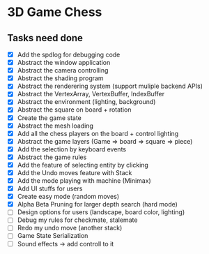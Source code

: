 # 3D Game Chess

## Tasks need done
- [x] Add the spdlog for debugging code
- [x] Abstract the window application
- [x] Abstract the camera controlling
- [x] Abstract the shading program
- [x] Abstract the renderering system (support muliple backend APIs)
- [x] Abstract the VertexArray, VertexBuffer, IndexBuffer 
- [x] Abstract the environment (lighting, background)
- [x] Abstract the square on board + rotation
- [x] Create the game state
- [x] Abstract the mesh loading
- [x] Add all the chess players on the board + control lighting
- [x] Abstract the game layers (Game => board => square => piece)
- [x] Add the selection by keyboard events
- [x] Abstract the game rules
- [x] Add the feature of selecting entity by clicking
- [x] Add the Undo moves feature with Stack
- [x] Add the mode playing with machine (Minimax)
- [x] Add UI stuffs for users
- [x] Create easy mode (random moves)
- [x] Alpha Beta Pruning for larger depth search (hard mode)
- [ ] Design options for users (landscape, board color, lighting)
- [ ] Debug my rules for checkmate, stalemate
- [ ] Redo my undo move (another stack)
- [ ] Game State Serialization
- [ ] Sound effects -> add controll to it